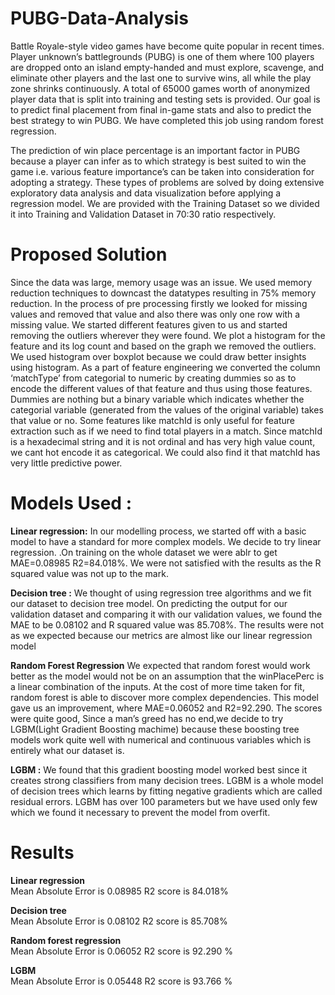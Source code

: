 # PUBG-Data-Analysis
Battle Royale-style video games have become quite popular in recent times. 
Player unknown’s battlegrounds (PUBG) is one of them where 100 players are dropped onto an island empty-handed and must explore, scavenge, and eliminate 
other players and the last one to survive wins, all while the play zone shrinks continuously. A total of 65000 games worth of anonymized player data that 
is split into training and testing sets is provided. Our goal is to predict final placement from final in-game stats and also to predict the best strategy to win PUBG. 
We have completed this job using random forest regression.


The prediction of win place percentage is an important factor in PUBG because a player can infer as to which strategy is best suited to win the game i.e. various feature 
importance’s can be taken into consideration for adopting a strategy. These types of problems are solved by doing extensive exploratory data analysis and data 
visualization before applying a regression model. We are provided with the Training Dataset so we divided it into Training and Validation Dataset in 70:30 ratio respectively. 


# Proposed Solution
Since the data was large, memory usage was an issue. We used memory reduction techniques to downcast the datatypes resulting in 75% memory reduction. 
In the process of pre processing firstly we looked for missing values and removed that value and also there was only one row with a missing value.
We started different features given to us and started removing the outliers wherever they were found. We plot a histogram for the feature and its log count and based on the graph we removed the outliers.
We used histogram over boxplot because we could draw better insights using histogram. 
As a part of feature engineering we converted the column ‘matchType’ from categorial to numeric by creating dummies so as to encode the different
values of that feature and thus using those features. Dummies are nothing but a binary variable which indicates whether the categorial
variable (generated from the values of the original variable) takes that value or no. Some features like matchId is only useful for feature extraction such as if
we need to find total players in a match. Since matchId is a hexadecimal string and it is not ordinal and has very high value count, we cant hot encode it as categorical.
We could also find it that matchId has very little predictive power.

# Models Used :
<b>Linear regression:</b> 
In our modelling process, we started off with a basic model to have a standard for more complex models.
We decide to try linear regression. .On training on the whole dataset we were ablr to get MAE=0.08985 R2=84.018%.
We were not satisfied with the results as the R squared value was not up to the mark.

<b>Decision tree :</b>
We thought of using regression tree algorithms and we fit our dataset to decision tree model. 
On predicting the output for our validation dataset and comparing it with our validation values, we found the MAE to be 0.08102 and R squared value was 85.708%. 
The results were not as we expected because our metrics are almost like our linear regression model

<b>Random Forest Regression</b>
We expected that random forest would work better as the model would not be on an assumption that the winPlacePerc is a linear combination of the inputs. 
At the cost of more time taken for fit, random forest is able to discover more complex dependencies. This model gave us an improvement, 
where MAE=0.06052 and R2=92.290. The scores were quite good, Since a man’s greed has no end,we decide to try LGBM(Light Gradient Boosting machime) 
because these boosting tree models work quite well with numerical and continuous variables which is entirely what our dataset is.

<b>LGBM :</b>
We found that this gradient boosting model worked best since it creates strong classifiers from many decision trees. 
LGBM is a whole model of decision trees which learns by fitting negative gradients which are called residual errors. 
LGBM has over 100 parameters but we have used only few which we found it necessary to prevent the model from overfit.

# Results 

<B>Linear regression</B><br/>
Mean Absolute Error is 0.08985	R2 score is 84.018%

<B>Decision tree</B><br/>
Mean Absolute Error is 0.08102	R2 score is 85.708%

<B>Random forest regression</B><br/>
Mean Absolute Error is 0.06052	R2 score is 92.290 %

<b>LGBM</b><br/>
Mean Absolute Error is 0.05448	R2 score is 93.766 %


